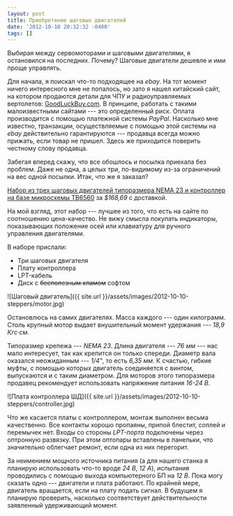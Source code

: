 ```yaml
---
layout: post
title: Приобретение шаговых двигателей
date: '2012-10-10 20:32:32 -0400'
tags: []
---
```

Выбирая между сервомоторами и шаговыми двигателями, я остановился на последних. Почему? Шаговые двигатели дешевле и ими проще управлять.

Для начала, я поискал что-то подходящее на *ebay*. На тот момент ничего интересного мне не попалось, но зато я нашел китайский сайт, на котором продаются детали для ЧПУ и радиоуправляемых вертолетов: [GoodLuckBuy.com](http://www.goodluckbuy.com/). В принципе, работать с такими малоизвестными сайтами --- это определенный риск. Оплата производится с помощью платежной системы *PayPal*. Насколько мне известно, транзакции, осуществляемые с помощью этой системы на *ebay* действительно гарантируются --- продавца всегда можно прижать, если товар не пришел. Здесь же приходится поверить честному слову продавца.

Забегая вперед скажу, что все обошлось и посылка приехала без проблем. Даже не одна, а целых три, по-видимому из-за ограничений на вес одной посылки. Итак, что же я заказал?

[Набор из трех шаговых двигателей типоразмера NEMA 23 и контроллер на базе микросхемы TB6560](http://www.goodluckbuy.com/cnc-kit-3-axis-nema-23-stepper-motor-76mm-3-tb6560-driver-controller.html) за *$168,69* с доставкой.

На мой взгляд, этот набор --- лучшее из того, что есть на сайте по соотношению цена-качество. Не вижу смысла покупать индикаторы, показывающих положение осей или клавиатуру для ручного управления двигателями.

В наборе прислали:

* Три шаговых двигателя
* Плату контроллера
* LPT-кабель
* Диск с <del>бесполезным хламом</del> софтом

![Шаговый двигатель]({{ site.url }}/assets/images/2012-10-10-steppers/motor.jpg)

Остановлюсь на самих двигателях. Масса каждого --- один килограмм. Столь крупный мотор выдает внушительный момент удержания --- *18,9 Кгс&middot;см*.

Типоразмер крепежа --- *NEMA 23*. Длина двигателя --- *76 мм* --- нас мало интересует, так как крепится он только спереди. Диаметр вала оказался неожиданным --- *1/4"*, то есть *6,35 мм*. К счастью, гибкие муфты, с помощью которых двигатель соединяется с винтом, выпускаются и с таким диаметром. Для моторов этого типоразмера продавец рекомендует использовать напряжение питания *16-24 В*.

![Плата контроллера ШД]({{ site.url }}/assets/images/2012-10-10-steppers/controller.jpg)

Что же касается платы с контроллером, монтаж выполнен весьма качественно. Все контакты хорошо пропаяны, припой блестит, соплей и перемычек нет. Входы со стороны *LPT-порта* подключены через оптронную развязку. При этом оптопары вставлены в панельки, что значительно облегчает ремонт, если одна из них перегорит.

За неимением мощного источника питания (а для нашего станка я планирую использовать что-то вроде *24 В*, *12 А*), испытания проводились с помощью выхода компьютерного БП на *12 В*. Пока могу сказать одно --- двигатели и плата работают. По крайней мере, двигатель вращается, если на плату подать сигнал. В будущем я планирую проверить, насколько соответствует действительности заявленный удерживающий момент.
